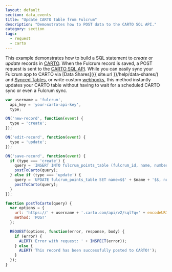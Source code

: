 ```yaml
---
layout: default
section: data_events
title: "Update CARTO table from Fulcrum"
description: "Demonstrates how to POST data to the CARTO SQL API."
category: section
tags:
  - request
  - carto
---
```


This example demonstrates how to build a SQL statement to *create* or *update* records in [CARTO](https://carto.com/). When the Fulcrum record is saved, a POST request is sent to the [CARTO SQL API](https://carto.com/docs/carto-engine/sql-api/). While you can easily sync your Fulcrum app to CARTO via [Data Shares]({{ site.url }}/help/data-shares/) and [Synced Tables](https://carto.com/blog/synced-tables-create-real-time-maps-from-data-anywhere/), or write custom [webhooks](/general/webhooks/), this method instantly updates your CARTO table without having to wait for a scheduled CARTO sync or even a Fulcrum sync.

```js
var username = 'fulcrum',
  api_key = 'your-carto-api-key',
  type;

ON('new-record', function(event) {
  type = 'create';
});

ON('edit-record', function(event) {
  type = 'update';
});

ON('save-record', function(event) {
  if (type === 'create') {
    query = 'INSERT INTO fulcrum_points_table (fulcrum_id, name, number, color,  the_geom) VALUES ($$' + RECORDID() + '$$, $$' + $name + '$$, ' + $number + ', $$' + STATUS() + '$$, ST_SetSRID(ST_Point(' + LONGITUDE() + ', ' + LATITUDE() + '),4326))';
    postToCarto(query);
  } else if (type === 'update') {
    query = 'UPDATE fulcrum_points_table SET name=$$' + $name + '$$, number=' + $number + ', color=$$' + STATUS() + '$$, the_geom=ST_SetSRID(ST_Point(' + LONGITUDE() + ', ' + LATITUDE() + '),4326) WHERE fulcrum_id=$$' + RECORDID() + '$$';
    postToCarto(query);
  }
});

function postToCarto(query) {
  var options = {
    url: 'https://' + username + '.carto.com/api/v2/sql?q=' + encodeURIComponent(query) + '&api_key=' + api_key,
    method: 'POST'
  };

  REQUEST(options, function(error, response, body) {
    if (error) {
      ALERT('Error with request: ' + INSPECT(error));
    } else {
      ALERT('This record has been successfully posted to CARTO!');
    }
  });
}
```
